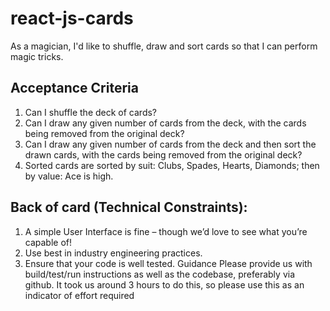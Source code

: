 # react-js-cards
As a magician, I'd like to shuffle, draw and sort cards so that I can perform magic tricks. 

## Acceptance Criteria 
1. Can I shuffle the deck of cards?
2. Can I draw any given number of cards from the deck, with the cards being removed from the original deck?
3. Can I draw any given number of cards from the deck and then sort the drawn cards, with the cards being removed from the original deck?
4. Sorted cards are sorted by suit: Clubs, Spades, Hearts, Diamonds; then by value: Ace is high.

## Back of card (Technical Constraints): 
1. A simple User Interface is fine – though we’d love to see what you’re capable of!
2. Use best in industry engineering practices. 
3. Ensure that your code is well tested. Guidance Please provide us with build/test/run instructions as well as the codebase, preferably via github. It took us around 3 hours to do this, so please use this as an indicator of effort required
